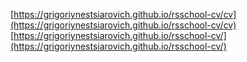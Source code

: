 [https://grigoriynestsiarovich.github.io/rsschool-cv/cv](https://grigoriynestsiarovich.github.io/rsschool-cv/cv)
[https://grigoriynestsiarovich.github.io/rsschool-cv/](https://grigoriynestsiarovich.github.io/rsschool-cv/)
